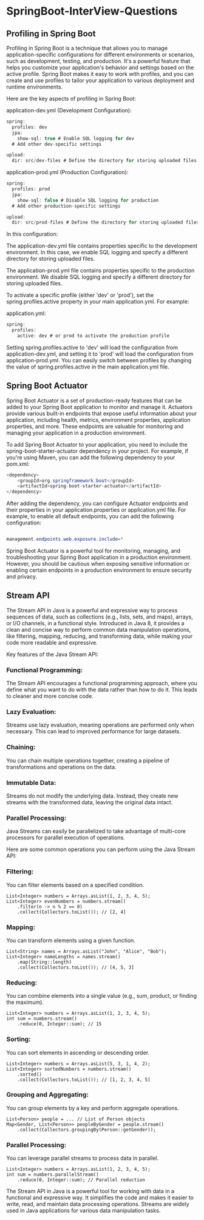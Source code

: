 # SpringBoot-InterView-Questions

## Profiling in Spring Boot
Profiling in Spring Boot is a technique that allows you to manage application-specific configurations for different environments or scenarios, such as development, testing, and production. It's a powerful feature that helps you customize your application's behavior and settings based on the active profile. Spring Boot makes it easy to work with profiles, and you can create and use profiles to tailor your application to various deployment and runtime environments.

Here are the key aspects of profiling in Spring Boot:

application-dev.yml (Development Configuration):
```java
spring:
  profiles: dev
  jpa:
    show-sql: true # Enable SQL logging for dev
  # Add other dev-specific settings

upload:
  dir: src/dev-files # Define the directory for storing uploaded files in dev

```


application-prod.yml (Production Configuration):
```java
spring:
  profiles: prod
  jpa:
    show-sql: false # Disable SQL logging for production
  # Add other production-specific settings

upload:
  dir: src/prod-files # Define the directory for storing uploaded files in production
```

In this configuration:

The application-dev.yml file contains properties specific to the development environment. In this case, we enable SQL logging and specify a different directory for storing uploaded files.

The application-prod.yml file contains properties specific to the production environment. We disable SQL logging and specify a different directory for storing uploaded files.

To activate a specific profile (either 'dev' or 'prod'), set the spring.profiles.active property in your main application.yml. For example:

application.yml:

```java
spring:
  profiles:
    active: dev # or prod to activate the production profile
```
Setting spring.profiles.active to 'dev' will load the configuration from application-dev.yml, and setting it to 'prod' will load the configuration from application-prod.yml. You can easily switch between profiles by changing the value of spring.profiles.active in the main application.yml file.

## Spring Boot Actuator

Spring Boot Actuator is a set of production-ready features that can be added to your Spring Boot application to monitor and manage it. Actuators provide various built-in endpoints that expose useful information about your application, including health, metrics, environment properties, application properties, and more. These endpoints are valuable for monitoring and managing your application in a production environment.

To add Spring Boot Actuator to your application, you need to include the spring-boot-starter-actuator dependency in your project. For example, if you're using Maven, you can add the following dependency to your pom.xml:
```java
<dependency>
    <groupId>org.springframework.boot</groupId>
    <artifactId>spring-boot-starter-actuator</artifactId>
</dependency>
```
After adding the dependency, you can configure Actuator endpoints and their properties in your application.properties or application.yml file. For example, to enable all default endpoints, you can add the following configuration:

```java

management.endpoints.web.exposure.include=*
```
Spring Boot Actuator is a powerful tool for monitoring, managing, and troubleshooting your Spring Boot application in a production environment. However, you should be cautious when exposing sensitive information or enabling certain endpoints in a production environment to ensure security and privacy.


## Stream API
The Stream API in Java is a powerful and expressive way to process sequences of data, such as collections (e.g., lists, sets, and maps), arrays, or I/O channels, in a functional style. Introduced in Java 8, it provides a clean and concise way to perform common data manipulation operations, like filtering, mapping, reducing, and transforming data, while making your code more readable and expressive.

Key features of the Java Stream API:

### Functional Programming: 
The Stream API encourages a functional programming approach, where you define what you want to do with the data rather than how to do it. This leads to cleaner and more concise code.

### Lazy Evaluation:
Streams use lazy evaluation, meaning operations are performed only when necessary. This can lead to improved performance for large datasets.

### Chaining:
You can chain multiple operations together, creating a pipeline of transformations and operations on the data.

### Immutable Data: 
Streams do not modify the underlying data. Instead, they create new streams with the transformed data, leaving the original data intact.

### Parallel Processing:
Java Streams can easily be parallelized to take advantage of multi-core processors for parallel execution of operations.

Here are some common operations you can perform using the Java Stream API:

### Filtering: 
You can filter elements based on a specified condition.

```
List<Integer> numbers = Arrays.asList(1, 2, 3, 4, 5);
List<Integer> evenNumbers = numbers.stream()
    .filter(n -> n % 2 == 0)
    .collect(Collectors.toList()); // [2, 4]
```
### Mapping:
You can transform elements using a given function.

```
List<String> names = Arrays.asList("John", "Alice", "Bob");
List<Integer> nameLengths = names.stream()
    .map(String::length)
    .collect(Collectors.toList()); // [4, 5, 3]
```

### Reducing:
You can combine elements into a single value (e.g., sum, product, or finding the maximum).

```
List<Integer> numbers = Arrays.asList(1, 2, 3, 4, 5);
int sum = numbers.stream()
    .reduce(0, Integer::sum); // 15
```

### Sorting: 
You can sort elements in ascending or descending order.

```
List<Integer> numbers = Arrays.asList(5, 3, 1, 4, 2);
List<Integer> sortedNumbers = numbers.stream()
    .sorted()
    .collect(Collectors.toList()); // [1, 2, 3, 4, 5]
```

### Grouping and Aggregating: 
You can group elements by a key and perform aggregate operations.

```
List<Person> people = ... // List of Person objects
Map<Gender, List<Person>> peopleByGender = people.stream()
    .collect(Collectors.groupingBy(Person::getGender));
```
### Parallel Processing: 
You can leverage parallel streams to process data in parallel.

```
List<Integer> numbers = Arrays.asList(1, 2, 3, 4, 5);
int sum = numbers.parallelStream()
    .reduce(0, Integer::sum); // Parallel reduction
```
The Stream API in Java is a powerful tool for working with data in a functional and expressive way. It simplifies the code and makes it easier to write, read, and maintain data processing operations. Streams are widely used in Java applications for various data manipulation tasks.






